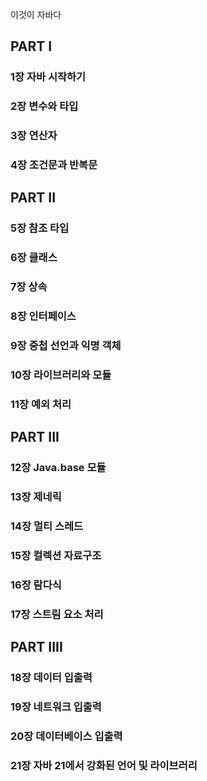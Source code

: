 이것이 자바다

## PART I
### 1장 자바 시작하기
### 2장 변수와 타입
### 3장 연산자
### 4장 조건문과 반복문

## PART II
### 5장 참조 타입
### 6장 클래스
### 7장 상속
### 8장 인터페이스
### 9장 중첩 선언과 익명 객체
### 10장 라이브러리와 모듈
### 11장 예외 처리

## PART III
### 12장 Java.base 모듈
### 13장 제네릭
### 14장 멀티 스레드
### 15장 컬렉션 자료구조
### 16장 람다식
### 17장 스트림 요소 처리

## PART IIII
### 18장 데이터 입출력
### 19장 네트워크 입출력
### 20장 데이터베이스 입출력
### 21장 자바 21에서 강화된 언어 및 라이브러리
